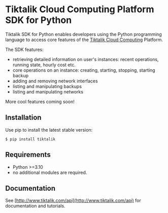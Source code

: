 # Tiktalik Cloud Computing Platform SDK for Python

Tiktalik SDK for Python enables developers using the Python programming
language to access core features of the [Tiktalik Cloud Computing](http://www.tiktalik.com) Platform.

The SDK features:

 * retrieving detailed information on user's instances: recent operations,
   running state, hourly cost etc.
 * core operations on an instance: creating, starting, stopping, starting backup
 * adding and removing network interfaces
 * listing and manipulating backups
 * listing and manipulating networks
 
 More cool features coming soon!

## Installation

Use pip to install the latest stable version:

`$ pip install tiktalik`

## Requirements

 * Python >=3.10
 * no additional modules are required.

## Documentation

See [http://www.tiktalik.com/api](http://www.tiktalik.com/api) for documentation and tutorials.
